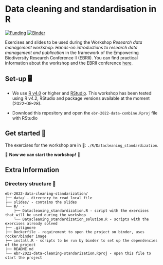 # Data cleaning and standardisation in R 

[![Funding](https://img.shields.io/static/v1?label=powered+by&message=lifewatch.be&labelColor=1a4e8a&color=f15922)](http://lifewatch.be) [![Binder](https://mybinder.org/badge_logo.svg)](https://mybinder.org/v2/gh/lifewatch/ebr-2022-data-cleaning-standarization/HEAD?urlpath=rstudio)

Exercises and slides to be used during the Workshop *Research data management workshop: Hands-on introductions to research data management and publication* in the framework of the Empowering Biodiversity Research Conference II (EBRII). You can find practical information about the workshop and the EBRII conference [here](https://www.biodiversity.be/5147/).

## Set-up 🖥️ 

* We use [R v4.0](https://www.r-project.org/) or higher and [RStudio](https://www.rstudio.com/). This workshop has been tested using R v4.2, RStudio and package versions available at the moment (2022-09-28).

* Download this repository and open the `ebr-2022-data-combine.Rproj` file with RStudio


## Get started 🚀

The exercises for the workshop are in 📁: `./R/Datacleaning_standardization`. 

🌟 **Now we can start the workshop!** 🌟

## Extra Information

### Directory structure 📁 

```
ebr-2022-data-cleaning-standarization/
├── data/ - directory to read local file 
├── slides/ - contains the slides 
└── R/  - 
	├── Datacleaning_standardization.R - script with the exercises that will be used during the workshop
	└── Datacleaning_standardization_solution.R - scripts with the exercises already solved
├── .gitignore
├── Dockerfile - requirement to open the project on binder, uses rocker/binder image
├── install.R - scripts to be run by binder to set up the dependencies of the project
├── README.md
└── ebr-2022-data-cleaning-standarization.Rproj - open this file to start the project
 
```




